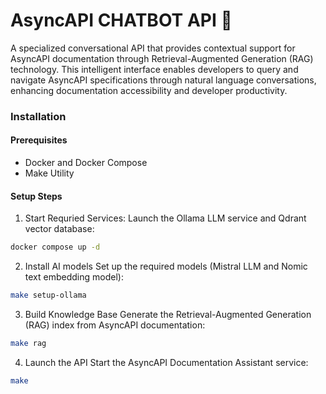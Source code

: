# AsyncAPI CHATBOT API 🐻

A specialized conversational API that provides contextual support for AsyncAPI documentation through Retrieval-Augmented Generation (RAG) technology. This intelligent interface enables developers to query and navigate AsyncAPI specifications through natural language conversations, enhancing documentation accessibility and developer productivity.


### Installation

#### Prerequisites

- Docker and Docker Compose 
- Make Utility

#### Setup Steps 

1. Start Requried Services:
Launch the Ollama LLM service and Qdrant vector database:

```bash
docker compose up -d 
```

2. Install AI models 
Set up the required models (Mistral LLM and Nomic text embedding model):

```bash 
make setup-ollama
```

3. Build Knowledge Base
Generate the Retrieval-Augmented Generation (RAG) index from AsyncAPI documentation:

```bash
make rag
```

4. Launch the API 
Start the AsyncAPI Documentation Assistant service:

```bash
make
```

